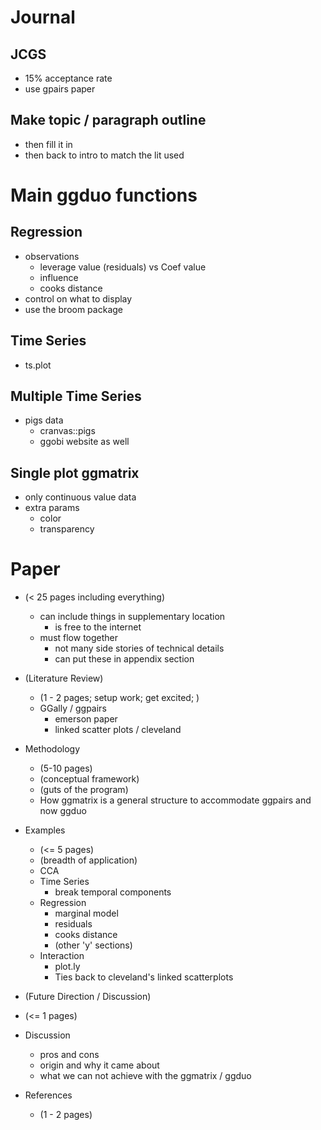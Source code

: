 # Journal 

## JCGS
* 15% acceptance rate
* use gpairs paper

## Make topic / paragraph outline
* then fill it in
* then back to intro to match the lit used

# Main ggduo functions

## Regression
* observations
  * leverage value (residuals) vs Coef value
  * influence
  * cooks distance
* control on what to display
* use the broom package

## Time Series
* ts.plot

## Multiple Time Series
* pigs data
  * cranvas::pigs
  * ggobi website as well

## Single plot ggmatrix
* only continuous value data
* extra params
  * color
  * transparency




# Paper
* (< 25 pages including everything)
  * can include things in supplementary location
    * is free to the internet
  * must flow together
    * not many side stories of technical details
    * can put these in appendix section

* (Literature Review)
  * (1 - 2 pages; setup work; get excited; )
  * GGally / ggpairs
    * emerson paper
    * linked scatter plots / cleveland

* Methodology
  * (5-10 pages)
  * (conceptual framework)
  * (guts of the program)
  * How ggmatrix is a general structure to accommodate ggpairs and now ggduo

* Examples
  * (<= 5 pages)
  * (breadth of application)
  * CCA
  * Time Series
    * break temporal components
  * Regression
    * marginal model
    * residuals
    * cooks distance
    * (other 'y' sections)
  * Interaction
    * plot.ly
    * Ties back to cleveland's linked scatterplots

* (Future Direction / Discussion)
* (<= 1 pages)
* Discussion
  * pros and cons
  * origin and why it came about
  * what we can not achieve with the ggmatrix / ggduo

* References
  * (1 - 2 pages)
